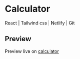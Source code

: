 # Calculator

React | Tailwind css | Netlify | Git

## Preview

Preview live on [calculator](https://calculate-everything.netlify.app/)
